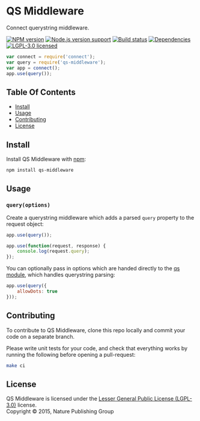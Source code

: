 
QS Middleware
=============

Connect querystring middleware.

[![NPM version][shield-npm]][info-npm]
[![Node.js version support][shield-node]][info-node]
[![Build status][shield-build]][info-build]
[![Dependencies][shield-dependencies]][info-dependencies]
[![LGPL-3.0 licensed][shield-license]][info-license]

```js
var connect = require('connect');
var query = require('qs-middleware');
var app = connect();
app.use(query());
```


Table Of Contents
-----------------

- [Install](#install)
- [Usage](#usage)
- [Contributing](#contributing)
- [License](#license)


Install
-------

Install QS Middleware with [npm][npm]:

```sh
npm install qs-middleware
```


Usage
-----

### `query(options)`

Create a querystring middleware which adds a parsed `query` property to the request object:

```js
app.use(query());

app.use(function(request, response) {
    console.log(request.query);
});
```

You can optionally pass in options which are handed directly to the [qs module][qs], which handles querystring parsing:

```js
app.use(query({
    allowDots: true
}));
```


Contributing
------------

To contribute to QS Middleware, clone this repo locally and commit your code on a separate branch.

Please write unit tests for your code, and check that everything works by running the following before opening a pull-request:

```sh
make ci
```


License
-------

QS Middleware is licensed under the [Lesser General Public License (LGPL-3.0)][info-license] license.  
Copyright &copy; 2015, Nature Publishing Group



[npm]: https://npmjs.org/
[qs]: https://github.com/hapijs/qs

[info-coverage]: https://coveralls.io/github/nature/qs-middleware
[info-dependencies]: https://gemnasium.com/nature/qs-middleware
[info-license]: LICENSE
[info-node]: package.json
[info-npm]: https://www.npmjs.com/package/qs-middleware
[info-build]: https://travis-ci.org/nature/qs-middleware
[shield-coverage]: https://img.shields.io/coveralls/nature/qs-middleware.svg
[shield-dependencies]: https://img.shields.io/gemnasium/nature/qs-middleware.svg
[shield-license]: https://img.shields.io/badge/license-LGPL%203.0-blue.svg
[shield-node]: https://img.shields.io/badge/node.js%20support-0.10–5-brightgreen.svg
[shield-npm]: https://img.shields.io/npm/v/qs-middleware.svg
[shield-build]: https://img.shields.io/travis/nature/qs-middleware/master.svg
